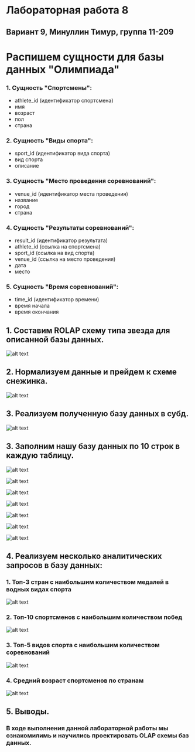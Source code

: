 # Лабораторная работа 8
## Вариант 9, Минуллин Тимур, группа 11-209

# Распишем сущности для базы данных "Олимпиада"
### 1. Сущность "Спортсмены":
   - athlete_id (идентификатор спортсмена)
   - имя
   - возраст
   - пол
   - страна

### 2. Сущность "Виды спорта":
   - sport_id (идентификатор вида спорта)
   - вид спорта
   - описание

### 3. Сущность "Место проведения соревнований":
   - venue_id (идентификатор места проведения)
   - название
   - город
   - страна

### 4. Сущность "Результаты соревнований":
   - result_id (идентификатор результата)
   - athlete_id (ссылка на спортсмена)
   - sport_id (ссылка на вид спорта)
   - venue_id (ссылка на место проведения)
   - дата
   - место

### 5. Сущность "Время соревнований":
   - time_id (идентификатор времени)
   - время начала
   - время окончания

## 1. Составим ROLAP схему типа звезда для описанной базы данных.

![alt text](rolap.png)

## 2. Нормализуем данные и прейдем к схеме снежинка.

![alt text](normalized_rolap.png)

## 3. Реализуем полученную базу данных в субд.

![alt text](create_code.png)

## 3. Заполним нашу базу данных по 10 строк в каждую таблицу.

![alt text](insert1.png)

![alt text](insert2.png)

![alt text](insert3.png)

![alt text](insert4.png)

![alt text](insert5.png)

![alt text](insert6.png)

![alt text](insert7.png)

## 4. Реализуем несколько аналитических запросов в базу данных:

### 1. Топ-3 стран с наибольшим количеством медалей в водных видах спорта

![alt text](query1.png)

### 2. Топ-10 спортсменов с наибольшим количеством побед

![alt text](query2.png)

### 3. Топ-5 видов спорта с наибольшим количеством соревнований

![alt text](query3.png)

### 4. Средний возраст спортсменов по странам

![alt text](query4.png)

## 5. Выводы.
### В ходе выполнения данной лабораторной работы мы ознакомилимь и научились проектировать OLAP схемы баз данных. 















